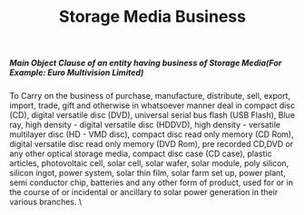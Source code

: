 ﻿---
title: "Storage Media Business"
weight: 363
layout: docs
---

##### Main Object Clause of an entity having business of Storage Media(For Example: Euro Multivision Limited)


To Carry on the business of purchase, manufacture, distribute, sell, export, import, trade, gift and otherwise in whatsoever manner deal in compact disc (CD), digital versatile disc (DVD), universal serial bus flash (USB Flash), Blue ray, high density - digital versatile disc (HDDVD), high density - versatile multilayer disc (HD - VMD disc), compact disc read only memory (CD Rom), digital versatile disc read only memory (DVD Rom), pre recorded CD,DVD or any other optical storage media, compact disc case (CD case), plastic articles, photovoltaic cell, solar cell, solar wafer, solar module, poly silicon, silicon ingot, power system, solar thin film, solar farm set up, power plant, semi conductor chip, batteries and any other form of product, used for or in the course of or incidental or ancillary to solar power generation in their various branches. \
